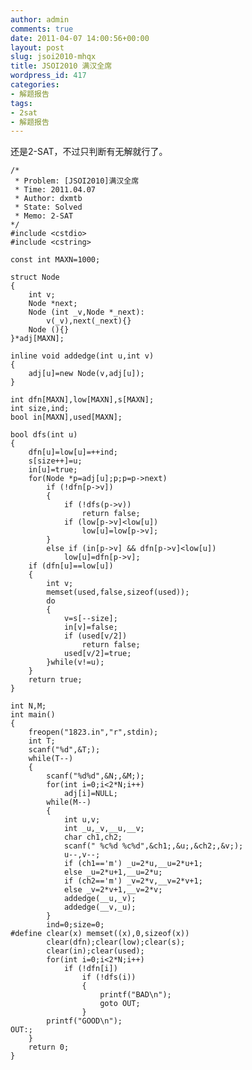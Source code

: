 ```yaml
---
author: admin
comments: true
date: 2011-04-07 14:00:56+00:00
layout: post
slug: jsoi2010-mhqx
title: JSOI2010 满汉全席
wordpress_id: 417
categories:
- 解题报告
tags:
- 2sat
- 解题报告
---
```


还是2-SAT，不过只判断有无解就行了。

    
    
    /*
     * Problem: [JSOI2010]满汉全席
     * Time: 2011.04.07
     * Author: dxmtb
     * State: Solved
     * Memo: 2-SAT
    */
    #include <cstdio>
    #include <cstring>
    
    const int MAXN=1000;
    
    struct Node
    {
    	int v;
    	Node *next;
    	Node (int _v,Node *_next):
    		v(_v),next(_next){}
    	Node (){}
    }*adj[MAXN];
    
    inline void addedge(int u,int v)
    {
    	adj[u]=new Node(v,adj[u]);
    }
    
    int dfn[MAXN],low[MAXN],s[MAXN];
    int size,ind;
    bool in[MAXN],used[MAXN];
    
    bool dfs(int u)
    {
    	dfn[u]=low[u]=++ind;
    	s[size++]=u;
    	in[u]=true;
    	for(Node *p=adj[u];p;p=p->next)
    		if (!dfn[p->v])
    		{
    			if (!dfs(p->v))
    				return false;
    			if (low[p->v]<low[u])
    				low[u]=low[p->v];
    		}
    		else if (in[p->v] && dfn[p->v]<low[u])
    			low[u]=dfn[p->v];
    	if (dfn[u]==low[u])
    	{
    		int v;
    		memset(used,false,sizeof(used));
    		do
    		{
    			v=s[--size];
    			in[v]=false;
    			if (used[v/2])
    				return false;
    			used[v/2]=true;
    		}while(v!=u);
    	}
    	return true;
    }
    
    int N,M;
    int main()
    {
    	freopen("1823.in","r",stdin);
    	int T;
    	scanf("%d",&T;);
    	while(T--)
    	{
    		scanf("%d%d",&N;,&M;);
    		for(int i=0;i<2*N;i++)
    			adj[i]=NULL;
    		while(M--)
    		{
    			int u,v;
    			int _u,_v,__u,__v;
    			char ch1,ch2;
    			scanf(" %c%d %c%d",&ch1;,&u;,&ch2;,&v;);
    			u--,v--;
    			if (ch1=='m') _u=2*u,__u=2*u+1;
    			else _u=2*u+1,__u=2*u;
    			if (ch2=='m') _v=2*v,__v=2*v+1;
    			else _v=2*v+1,__v=2*v;
    			addedge(__u,_v);
    			addedge(__v,_u);
    		}
    		ind=0;size=0;
    #define clear(x) memset((x),0,sizeof(x))
    		clear(dfn);clear(low);clear(s);
    		clear(in);clear(used);
    		for(int i=0;i<2*N;i++)
    			if (!dfn[i])
    				if (!dfs(i))
    				{
    					printf("BAD\n");
    					goto OUT;
    				}
    		printf("GOOD\n");
    OUT:;
    	}
    	return 0;
    }
    
